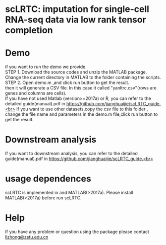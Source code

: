 # scLRTC: imputation for single-cell RNA-seq data via low rank tensor completion

# Demo
if you want to run the demo we provide.<br> 
STEP 1. Download the source codes and unzip the MATLAB package. Change the current directory in MATLAB to the folder containing the scripts.<br> 
STEP 2. Open demo.m ,and click run button to get the result.<br> 
then it will generate a CSV file. In this case it called "yanltrc.csv"(rows are genes and columns are cells).<br> 
If you have not used Matlab (version>=2017a) or R, you can refer to the detailed guide(manual).pdf in https://github.com/jianghuaijie/scLRTC_guide.<br>
If you want to use other datasets,copy the csv file to this folder , change the file name and parameters in the demo.m file,click run button to get the result.
# Downstream analysis
If you want to downstream analysis, you can refer to the detailed guide(manual).pdf in https://github.com/jianghuaijie/scLRTC_guide.<br>
# usage dependences
scLRTC is implemented in  and MATLAB(>2017a). Please install MATLAB(>2017a) before run scLRTC. 
# Help
If you have any problem or question using the package please contact lizhong@zstu.edu.cn
